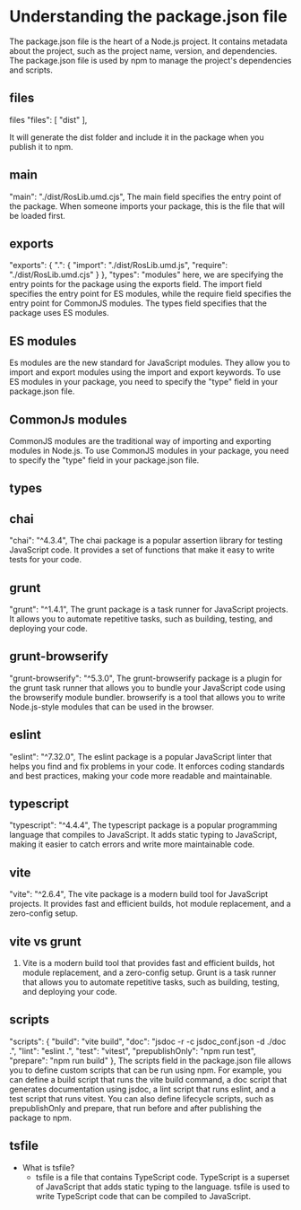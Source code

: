 # Understanding the package.json file
The package.json file is the heart of a Node.js project. It contains metadata about the project, such as the project name, version, and dependencies. The package.json file is used by npm to manage the project's dependencies and scripts.

## files
files
  "files": [
    "dist"
  ],

  It will generate the dist folder and include it in the package when you publish it to npm. 
## main
"main": "./dist/RosLib.umd.cjs",
    The main field specifies the entry point of the package. When someone imports your package, this is the file that will be loaded first.

## exports
"exports": {
    ".": {
      "import": "./dist/RosLib.umd.js",
      "require": "./dist/RosLib.umd.cjs"
    }
  },
  "types": "modules"
   here, we are specifying the entry points for the package using the exports field. The import field specifies the entry point for ES modules, while the require field specifies the entry point for CommonJS modules. The types field specifies that the package uses ES modules.

## ES modules
Es modules are the new standard for JavaScript modules. They allow you to import and export modules using the import and export keywords. To use ES modules in your package, you need to specify the "type" field in your package.json file.

## CommonJs modules
CommonJS modules are the traditional way of importing and exporting modules in Node.js. To use CommonJS modules in your package, you need to specify the "type" field in your package.json file.

## types

## chai
"chai": "^4.3.4",
    The chai package is a popular assertion library for testing JavaScript code. It provides a set of functions that make it easy to write tests for your code.

## grunt
"grunt": "^1.4.1",
    The grunt package is a task runner for JavaScript projects. It allows you to automate repetitive tasks, such as building, testing, and deploying your code.

## grunt-browserify
"grunt-browserify": "^5.3.0",
    The grunt-browserify package is a plugin for the grunt task runner that allows you to bundle your JavaScript code using the browserify module bundler.
    browserify is a tool that allows you to write Node.js-style modules that can be used in the browser.

## eslint
"eslint": "^7.32.0",
    The eslint package is a popular JavaScript linter that helps you find and fix problems in your code. It enforces coding standards and best practices, making your code more readable and maintainable.

## typescript
"typescript": "^4.4.4",
    The typescript package is a popular programming language that compiles to JavaScript. It adds static typing to JavaScript, making it easier to catch errors and write more maintainable code.

## vite
"vite": "^2.6.4",
    The vite package is a modern build tool for JavaScript projects. It provides fast and efficient builds, hot module replacement, and a zero-config setup.

## vite vs grunt
1. Vite is a modern build tool that provides fast and efficient builds, hot module replacement, and a zero-config setup. Grunt is a task runner that allows you to automate repetitive tasks, such as building, testing, and deploying your code.


## scripts
  "scripts": {
    "build": "vite build",
    "doc": "jsdoc -r -c jsdoc_conf.json -d ./doc .",
    "lint": "eslint .",
    "test": "vitest",
    "prepublishOnly": "npm run test",
    "prepare": "npm run build"
  },
    The scripts field in the package.json file allows you to define custom scripts that can be run using npm. For example, you can define a build script that runs the vite build command, a doc script that generates documentation using jsdoc, a lint script that runs eslint, and a test script that runs vitest. You can also define lifecycle scripts, such as prepublishOnly and prepare, that run before and after publishing the package to npm.

## tsfile
- What is tsfile?
  - tsfile is a file that contains TypeScript code. TypeScript is a superset of JavaScript that adds static typing to the language. tsfile is used to write TypeScript code that can be compiled to JavaScript.
